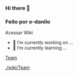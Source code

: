 ### Hi there 👋
### Feito por o-danilo

Acessar Wiki
- 🔭 I’m currently working on ...
- 🌱 I’m currently learning ...

[Team](./01-team)

[./wiki/Team](./01-team)

<!--
**pmarcotti/pmarcotti** is a ✨ _special_ ✨ repository because its `README.md` (this file) appears on your GitHub profile.

Here are some ideas to get you started:

- 🔭 I’m currently working on ...
- 🌱 I’m currently learning ...
- 👯 I’m looking to collaborate on ...
- 🤔 I’m looking for help with ...
- 💬 Ask me about ...
- 📫 How to reach me: ...
- 😄 Pronouns: ...
- ⚡ Fun fact: ...
-->
